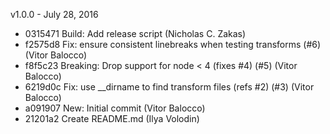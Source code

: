 v1.0.0 - July 28, 2016

* 0315471 Build: Add release script (Nicholas C. Zakas)
* f2575d8 Fix: ensure consistent linebreaks when testing transforms (#6) (Vitor Balocco)
* f8f5c23 Breaking: Drop support for node < 4 (fixes #4) (#5) (Vitor Balocco)
* 6219d0c Fix: use __dirname to find transform files (refs #2) (#3) (Vitor Balocco)
* a091907 New: Initial commit (Vitor Balocco)
* 21201a2 Create README.md (Ilya Volodin)


